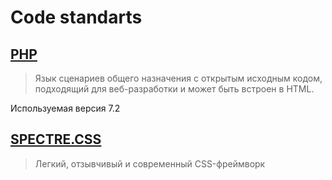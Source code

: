 # Code standarts

## [PHP](http://php.net/)
> Язык сценариев общего назначения с открытым исходным кодом, подходящий для веб-разработки и может быть встроен в HTML.

Используемая версия 7.2

## [SPECTRE.CSS](https://picturepan2.github.io/spectre/index.html)
> Легкий, отзывчивый и современный CSS-фреймворк

